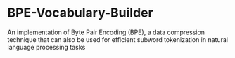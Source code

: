 # BPE-Vocabulary-Builder
An implementation of Byte Pair Encoding (BPE), a data compression technique that can also be used for efficient subword tokenization in natural language processing tasks
